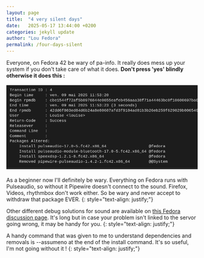 ```yaml
---
layout: page
title:  "4 very silent days"
date:   2025-05-17 13:44:00 +0200
categories: jekyll update
author: "Lou Fedora"
permalink: /four-days-silent
---
```

Everyone, on Fedora 42 be wary of pa-info. It really does mess up your system if you don't take care of what it does. <b>Don't press 'yes' blindly otherwise it does this :</b> 
<br/><br/>
![audio_gone](/assets/images/audio_gone.jpg)
<br/><br/>
As a beginner now I'll definitely be wary. Everything on Fedora runs with Pulseaudio, so without it Pipewire doesn't connect to the sound. Firefox, Videos, rhythmbox don't work either. So be wary and never accept to withdraw that package EVER.
{: style="text-align: justify;"}

Other different debug solutions for sound are available on [this Fedora discussion page](https://discussion.fedoraproject.org/t/missing-codecs-video-playback-not-works-all-the-time/152765/202). It's long but in case your problem isn't linked to the servor going wrong, it may be handy for you.
{: style="text-align: justify;"}

A handy command that was given to me to understand dependencies and removals is --assumeno at the end of the install command. It's so useful, I'm not going without it !
{: style="text-align: justify;"}
